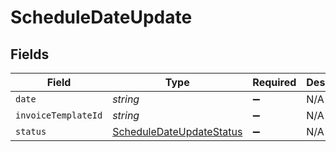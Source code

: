 # ScheduleDateUpdate


## Fields

| Field                                                                       | Type                                                                        | Required                                                                    | Description                                                                 |
| --------------------------------------------------------------------------- | --------------------------------------------------------------------------- | --------------------------------------------------------------------------- | --------------------------------------------------------------------------- |
| `date`                                                                      | *string*                                                                    | :heavy_minus_sign:                                                          | N/A                                                                         |
| `invoiceTemplateId`                                                         | *string*                                                                    | :heavy_minus_sign:                                                          | N/A                                                                         |
| `status`                                                                    | [ScheduleDateUpdateStatus](../../models/shared/scheduledateupdatestatus.md) | :heavy_minus_sign:                                                          | N/A                                                                         |